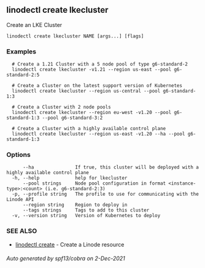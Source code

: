 ## linodectl create lkecluster

Create an LKE Cluster

```
linodectl create lkecluster NAME [args...] [flags]
```

### Examples

```
  # Create a 1.21 Cluster with a 5 node pool of type g6-standard-2
  linodectl create lkecluster -v1.21 --region us-east --pool g6-standard-2:5

  # Create a Cluster on the latest support version of Kubernetes
  linodectl create lkecluster --region us-central --pool g6-standard-1:3

  # Create a Cluster with 2 node pools
  linodectl create lkecluster --region eu-west -v1.20 --pool g6-standard-1:3 --pool g6-standard-3:2

  # Create a Cluster with a highly available control plane
  linodectl create lkecluster --region us-east -v1.20 --ha --pool g6-standard-1:3
```

### Options

```
      --ha               If true, this cluster will be deployed with a highly available control plane
  -h, --help             help for lkecluster
      --pool strings     Node pool configuration in format <instance-type>:<count> (i.e. g6-standard-2:3)
  -p, --profile string   The profile to use for communicating with the Linode API
      --region string    Region to deploy in
      --tags strings     Tags to add to this cluster
  -v, --version string   Version of Kubernetes to deploy
```

### SEE ALSO

* [linodectl create](linodectl_create.md)	 - Create a Linode resource

###### Auto generated by spf13/cobra on 2-Dec-2021

